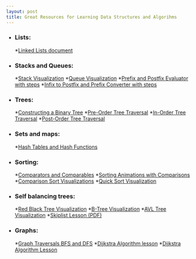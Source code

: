 ```yaml
---
layout: post
title: Great Resources for Learning Data Structures and Algorihms
---
```


- ### Lists: 
    *[Linked Lists document](https://www.cs.cmu.edu/~adamchik/15-121/lectures/Linked%20Lists/linked%20lists.html)

- ### Stacks and Queues:
    *[Stack Visualization](https://www.cs.usfca.edu/~galles/visualization/StackArray.html)
    *[Queue Visualization](https://www.cs.usfca.edu/~galles/visualization/QueueArray.html)
    *[Prefix and Postfix Evaluator with steps](https://raj457036.github.io/Simple-Tools/prefixAndPostfixEvaluator.html)
    *[Infix to Postfix and Prefix Converter with steps](https://raj457036.github.io/Simple-Tools/prefixAndPostfixConvertor.html)

- ### Trees:
    *[Constructing a Binary Tree](https://www.youtube.com/watch?v=m4T__2QnoyQ)
    *[Pre-Order Tree Traversal](https://www.youtube.com/watch?v=1WxLM2hwL-U)
    *[In-Order Tree Traversal](https://www.youtube.com/watch?v=5dySuyZf9Qg)
    *[Post-Order Tree Traversal](https://www.youtube.com/watch?v=4zVdfkpcT6U)

- ### Sets and maps: 
    *[Hash Tables and Hash Functions](https://www.youtube.com/watch?v=KyUTuwz_b7Q)

- ### Sorting:
    *[Comparators and Comparables](https://www.baeldung.com/java-comparator-comparable)
    *[Sorting Animations with Comparisons](http://sorting.at/)
    *[Comparison Sort Visualizations](https://www.cs.usfca.edu/~galles/visualization/ComparisonSort.html)
    *[Quick Sort Visualization](http://me.dt.in.th/page/Quicksort/)

- ### Self balancing trees:
    *[Red Black Tree Visualization](https://www.cs.usfca.edu/~galles/visualization/RedBlack.html)
    *[B-Tree Visualization](https://www.cs.usfca.edu/~galles/visualization/BTree.html)
    *[AVL Tree Visualization](https://www.cs.usfca.edu/~galles/visualization/AVLtree.html)
    *[Skiplist Lesson (PDF)](https://www.cs.cmu.edu/~ckingsf/bioinfo-lectures/skiplists.pdf)

- ### Graphs:
    *[Graph Traversals BFS and DFS](https://www.youtube.com/watch?v=pcKY4hjDrxk)
    *[Dijkstra Algorithm lesson](https://www.youtube.com/watch?v=XB4MIexjvY0)
    *[Dijkstra Algorithm Lesson](https://www.youtube.com/watch?v=pVfj6mxhdMw)




